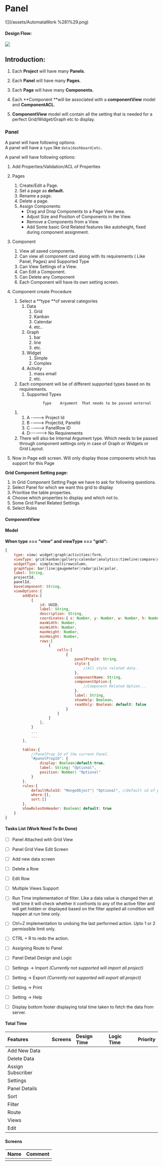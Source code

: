 # Panel

![](/assets/AutomataWork %281%29.png)

#### 

#### Design Flow:

#### ![](/assets/DesignFlow.png)

## Introduction:

1. Each **Project** will have many **Panels**.

2. Each **Panel** will have many **Pages**.

3. Each **Page** will have many **Components.**

4. Each **Component **will be associated with a **componentView** model and **ComponentACL**.

5. **ComponentView** model will contain all the setting that is needed for a perfect Grid/Widget/Graph etc to display.

### Panel

A panel will have following options:  
A panel will have a `type`  like `data|dashboard|etc.`

A panel will have following options:

1. Add Properties/Validation/ACL of Properties
2. Pages
   1. Create/Edit a Page.
   2. Set a page as **default.**
   3. Rename a page.
   4. Delete a page.
   5. Assign Components:
      * Drag and Drop Components to a Page View area.
      * Adjust Size and Position of Components in the View.
      * Remove a Components from a View.
      * Add Some basic Grid Related features like autoheight, fixed during component assignment.
3. Component
   1. View all saved components.
   2. Can view all component card along with its requirements \( Like Panel, Pages\) and Supported Type
   3. Can View Settings of a View.
   4. Can Edit a Component.
   5. Can Delete any Component
   6. Each Component will have its own setting screen.
4. Component create Procedure  
   1. Select a **type **of several categories  
      1. Data  
         1. Grid  
         2. Kanban  
         3. Calendar  
         4. etc..  
      2. Graph  
         1. bar  
         2. line  
         3. etc.  
      3. Widget  
         1. Simple  
         2. Complex  
      4. Activity  
         1. mass email  
         2. etc.  
   2. Each component will be of different supported types based on its requirements.  
      1. Supported Types

   ```
                 Type    Argument  That needs to be passed external
   ```

   1. 1. A ----&gt;  Project Id
      2. B ----&gt;  ProjectId, PanelId
      3. C ----&gt;  PanelRow ID
      4. D------&gt; No Requirements
   2. There will also be Internal Argument type. Which needs to be passed through component settings only in case of Graph or Widgets or Grid Layout.

5. Now in Page edit screen. Will only display those components which has support for this Page

**Grid Component Setting page:**

1. In Grid Component Setting Page we have to ask for following questions.
2. Select Panel for which we want this grid to display
3. Prioritise the table properties.
4. Choose which properties to display and which  not to.
5. Some Grid Panel Related Settings
6. Select Rules

#### ComponentView

#### Model

**When type === "view" and viewType === "grid":**

```js
{
    type: view| widget|graph|activities|form,
    viewType: grid|kanban|gallery|calendar|analytics|timeline|compare|other,
    widgetType: simple|multirowcolumn,
    graphType: bar|line|gaugemeter|radar|pile|polar,
    label: String,
    projectId,
    panelId,
    baseComponent: String,
    viewOptions:{
        addData:[
            {
                id: UUID,
                label: String,
                description: String,
                coordinates:{ x: Number, y: Number, w: Number, h: Number },
                maxWidth: Number,
                minWidth: Number,
                maxHeight: Number,
                minHeight: Number,
                rows:[
                    {
                        cells:[
                            {
                                panelPropId: String,
                                style:{
                                    //All style related data.
                                },
                                componentName: String,
                                componentOption:{
                                    //Component Related Option...
                                },
                                label: String,
                                showHelp: Boolean,
                                readOnly: Boolean: default: false
                            }
                        ]
                    }
                ],
            }
            ...
            ...
        ],

        tables:{
            //PanelProp Id of the current Panel.
            "#panelPropId": {
                display: Boolean|default:true,
                label: String| "Optional",
                position: Number| "Optional"
            }
        },
        rules:{
            defaultRuleId: "MongoObject"| "Optional", //Default id of panelRule if provided.
            where:[],
            sort:[]
        },
        showRulesOnHeader: Boolean| default: true
    }
}
```

#### Tasks List \(Work Need To Be Done\)

* [ ] Panel Attached with Grid View
* [ ] Panel Grid View Edit Screen
* [ ] Add new data screen
* [ ] Delete a Row
* [ ] Edit Row
* [ ] Multiple Views Support
* [ ] Run Time implementation of filter. Like a data value is changed then at that time it will check whether it confronts to any of the active filter and will get hidden or displayed based on the filter applied all condition will happen at run time only.
* [ ] Ctrl+Z implementation to undoing the last performed action. Upto 1 or 2 permissible limit only.
* [ ] CTRL + R to redo the action.

* [ ] Assigning Route to Panel

* [ ] Panel Detail Design and Logic

* [ ] Settings -&gt; Import _\(Currently not supported will import all project\)_

* [ ] Setting -&gt; Export _\(Currently not supported will export all project\)_

* [ ] Setting -&gt; Print

* [ ] Setting -&gt; Help

* [ ] Display bottom footer displaying total time taken to fetch the data from server.

#### Total Time

| Features | Screens | Design Time | Logic Time | Priority |
| :--- | :--- | :--- | :--- | :--- |
| Add New Data |  |  |  |  |
| Delete Data |  |  |  |  |
| Assign Subscriber |  |  |  |  |
| Settings |  |  |  |  |
| Panel Details |  |  |  |  |
| Sort |  |  |  |  |
| Filter |  |  |  |  |
| Route |  |  |  |  |
| Views |  |  |  |  |
| Edit |  |  |  |  |

#### Screens

| Name | Comment |
| :--- | :--- |
|  |  |

#### 



